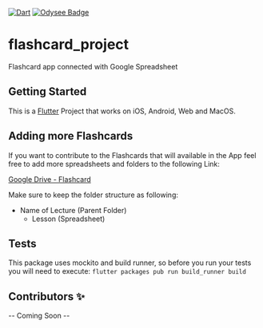 [![Dart](https://github.com/md-weber/flashcard_project/actions/workflows/dart.yml/badge.svg?branch=main)](https://github.com/md-weber/flashcard_project/actions/workflows/dart.yml)
[![Odysee Badge](https://img.shields.io/static/v1?label=Odysee&message=Invite&color=purple&style=flat-square&logo=odysee&logoColor=purple)](https://odysee.com/$/invite/@flutterexplained:7)

# flashcard_project

Flashcard app connected with Google Spreadsheet

## Getting Started

This is a [Flutter](https://flutter.dev/) Project that works on iOS, Android, Web and MacOS.

## Adding more Flashcards

If you want to contribute to the Flashcards that will available in the App feel free to add more
spreadsheets and folders to the following Link:

[Google Drive - Flashcard](https://drive.google.com/drive/folders/1cov64m0rLhmFvkR5aJftoqBweJP7Lsgs?usp=sharing)

Make sure to keep the folder structure as following:

- Name of Lecture (Parent Folder)
    - Lesson (Spreadsheet)

## Tests

This package uses mockito and build runner, so before you run your tests you will need to execute:
`flutter packages pub run build_runner build`

## Contributors ✨

-- Coming Soon --


